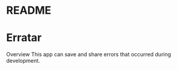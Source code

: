 # README

Erratar
====

Overview
This app can save and share errors that occurred during development.


